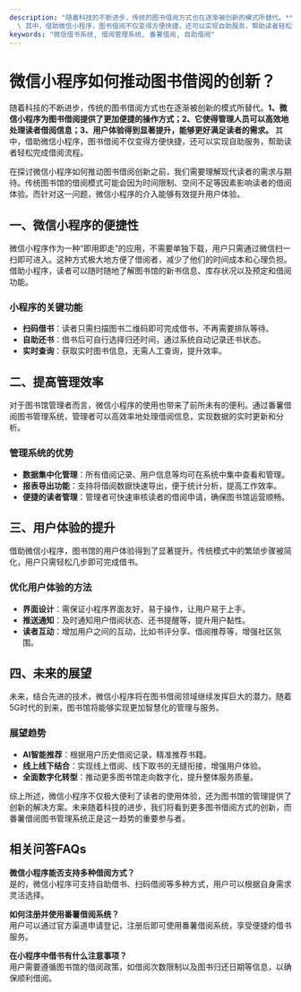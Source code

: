 ```yaml
---
description: "随着科技的不断进步，传统的图书借阅方式也在逐渐被创新的模式所替代。**1、微信小程序为图书借阅提供了更加便捷的操作方式；2、它使得管理人员可以高效地处理读者借阅信息；3、用户体验得到显著提升，能够更好满足读者的需求。**\
  \ 其中，借助微信小程序，图书借阅不仅变得方便快捷，还可以实现自助服务，帮助读者轻松完成借阅流程。"
keywords: "微信借书系统, 借阅管理系统, 番薯借阅, 自助借阅"
---
```

# 微信小程序如何推动图书借阅的创新？

随着科技的不断进步，传统的图书借阅方式也在逐渐被创新的模式所替代。**1、微信小程序为图书借阅提供了更加便捷的操作方式；2、它使得管理人员可以高效地处理读者借阅信息；3、用户体验得到显著提升，能够更好满足读者的需求。** 其中，借助微信小程序，图书借阅不仅变得方便快捷，还可以实现自助服务，帮助读者轻松完成借阅流程。

在探讨微信小程序如何推动图书借阅创新之前，我们需要理解现代读者的需求与期待。传统图书馆的借阅模式可能会因为时间限制、空间不足等因素影响读者的借阅体验。而针对这一问题，微信小程序的介入能够有效提升用户体验。

## **一、微信小程序的便捷性**

微信小程序作为一种“即用即走”的应用，不需要单独下载，用户只需通过微信扫一扫即可进入。这种方式极大地方便了借阅者，减少了他们的时间成本和心理负担。借助小程序，读者可以随时随地了解图书馆的新书信息、库存状况以及预定和借阅功能。

### **小程序的关键功能**
- **扫码借书**：读者只需扫描图书二维码即可完成借书，不再需要排队等待。
- **自助还书**：借书后可自行选择归还时间，通过系统自动记录还书状态。
- **实时查询**：获取实时图书信息，无需人工查询，提升效率。
  
## **二、提高管理效率**

对于图书馆管理者而言，微信小程序的使用也带来了前所未有的便利。通过番薯借阅图书管理系统，管理者可以高效率地处理借阅信息，实现数据的实时更新和分析。

### **管理系统的优势**
- **数据集中化管理**：所有借阅记录、用户信息等均可在系统中集中查看和管理。
- **报表导出功能**：支持将借阅数据快速导出，便于统计分析，提高工作效率。
- **便捷的读者管理**：管理者可快速审核读者的借阅申请，确保图书馆运营顺畅。

## **三、用户体验的提升**

借助微信小程序，图书馆的用户体验得到了显著提升。传统模式中的繁琐步骤被简化，用户只需轻松几步即可完成借书。

### **优化用户体验的方法**
- **界面设计**：需保证小程序界面友好，易于操作，让用户易于上手。
- **推送通知**：及时通知用户借阅状态、还书提醒等，提升用户黏性。
- **读者互动**：增加用户之间的互动，比如书评分享、借阅推荐等，增强社区氛围。

## **四、未来的展望**

未来，结合先进的技术，微信小程序将在图书借阅领域继续发挥巨大的潜力。随着5G时代的到来，图书馆将能够实现更加智慧化的管理与服务。

### **展望趋势**
- **AI智能推荐**：根据用户历史借阅记录，精准推荐书籍。
- **线上线下结合**：实现线上借阅、线下取书的无缝衔接，增强用户体验。
- **全面数字化转型**：推动更多图书馆走向数字化，提升整体服务质量。

综上所述，微信小程序不仅极大便利了读者的使用体验，还为图书馆的管理提供了创新的解决方案。未来随着科技的进步，我们将看到更多图书借阅方式的创新，而番薯借阅图书管理系统正是这一趋势的重要参与者。

## 相关问答FAQs

**微信小程序能否支持多种借阅方式？**  
是的，微信小程序可支持自助借书、扫码借阅等多种方式，用户可以根据自身需求灵活选择。

**如何注册并使用番薯借阅系统？**  
用户可以通过官方渠道申请登记，注册后即可使用番薯借阅系统，享受便捷的借书服务。

**在小程序中借书有什么注意事项？**  
用户需要遵循图书馆的借阅政策，如借阅次数限制以及图书归还日期等信息，以确保顺利借阅。
